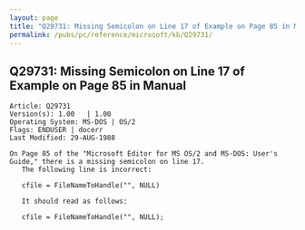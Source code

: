 ```yaml
---
layout: page
title: "Q29731: Missing Semicolon on Line 17 of Example on Page 85 in Manual"
permalink: /pubs/pc/reference/microsoft/kb/Q29731/
---
```


## Q29731: Missing Semicolon on Line 17 of Example on Page 85 in Manual

	Article: Q29731
	Version(s): 1.00   | 1.00
	Operating System: MS-DOS | OS/2
	Flags: ENDUSER | docerr
	Last Modified: 29-AUG-1988
	
	On Page 85 of the "Microsoft Editor for MS OS/2 and MS-DOS: User's
	Guide," there is a missing semicolon on line 17.
	   The following line is incorrect:
	
	   cfile = FileNameToHandle("", NULL)
	
	   It should read as follows:
	
	   cfile = FileNameToHandle("", NULL);
